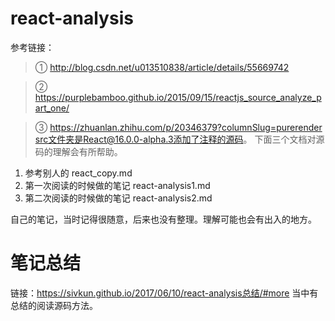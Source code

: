 # react-analysis
参考链接：
> ① http://blog.csdn.net/u013510838/article/details/55669742

> ② https://purplebamboo.github.io/2015/09/15/reactjs_source_analyze_part_one/

> ③ https://zhuanlan.zhihu.com/p/20346379?columnSlug=purerender
src文件夹是React@16.0.0-alpha.3添加了注释的源码。
下面三个文档对源码的理解会有所帮助。
1. 参考别人的
react_copy.md 
2. 第一次阅读的时候做的笔记
react-analysis1.md 
3. 第二次阅读的时候做的笔记
react-analysis2.md

自己的笔记，当时记得很随意，后来也没有整理。理解可能也会有出入的地方。
# 笔记总结
链接：https://sivkun.github.io/2017/06/10/react-analysis总结/#more
当中有总结的阅读源码方法。